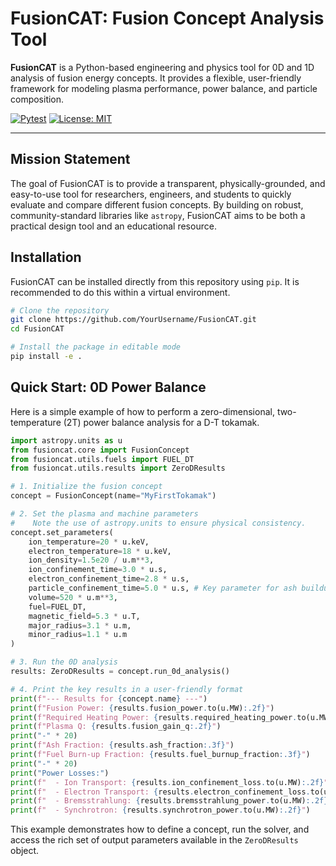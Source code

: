 # FusionCAT: Fusion Concept Analysis Tool

**FusionCAT** is a Python-based engineering and physics tool for 0D and 1D analysis of fusion energy concepts. It provides a flexible, user-friendly framework for modeling plasma performance, power balance, and particle composition.

[![Pytest](https://github.com/YourUsername/FusionCAT/actions/workflows/pytest.yml/badge.svg)](https://github.com/YourUsername/FusionCAT/actions/workflows/pytest.yml)
[![License: MIT](https://img.shields.io/badge/License-MIT-yellow.svg)](https://opensource.org/licenses/MIT)

---

## Mission Statement

The goal of FusionCAT is to provide a transparent, physically-grounded, and easy-to-use tool for researchers, engineers, and students to quickly evaluate and compare different fusion concepts. By building on robust, community-standard libraries like `astropy`, FusionCAT aims to be both a practical design tool and an educational resource.

## Installation

FusionCAT can be installed directly from this repository using `pip`. It is recommended to do this within a virtual environment.

```bash
# Clone the repository
git clone https://github.com/YourUsername/FusionCAT.git
cd FusionCAT

# Install the package in editable mode
pip install -e .
```

## Quick Start: 0D Power Balance

Here is a simple example of how to perform a zero-dimensional, two-temperature (2T) power balance analysis for a D-T tokamak.

```python
import astropy.units as u
from fusioncat.core import FusionConcept
from fusioncat.utils.fuels import FUEL_DT
from fusioncat.utils.results import ZeroDResults

# 1. Initialize the fusion concept
concept = FusionConcept(name="MyFirstTokamak")

# 2. Set the plasma and machine parameters
#    Note the use of astropy.units to ensure physical consistency.
concept.set_parameters(
    ion_temperature=20 * u.keV,
    electron_temperature=18 * u.keV,
    ion_density=1.5e20 / u.m**3,
    ion_confinement_time=3.0 * u.s,
    electron_confinement_time=2.8 * u.s,
    particle_confinement_time=5.0 * u.s, # Key parameter for ash buildup
    volume=520 * u.m**3,
    fuel=FUEL_DT,
    magnetic_field=5.3 * u.T,
    major_radius=3.1 * u.m,
    minor_radius=1.1 * u.m
)

# 3. Run the 0D analysis
results: ZeroDResults = concept.run_0d_analysis()

# 4. Print the key results in a user-friendly format
print(f"--- Results for {concept.name} ---")
print(f"Fusion Power: {results.fusion_power.to(u.MW):.2f}")
print(f"Required Heating Power: {results.required_heating_power.to(u.MW):.2f}")
print(f"Plasma Q: {results.fusion_gain_q:.2f}")
print("-" * 20)
print(f"Ash Fraction: {results.ash_fraction:.3f}")
print(f"Fuel Burn-up Fraction: {results.fuel_burnup_fraction:.3f}")
print("-" * 20)
print("Power Losses:")
print(f"  - Ion Transport: {results.ion_confinement_loss.to(u.MW):.2f}")
print(f"  - Electron Transport: {results.electron_confinement_loss.to(u.MW):.2f}")
print(f"  - Bremsstrahlung: {results.bremsstrahlung_power.to(u.MW):.2f}")
print(f"  - Synchrotron: {results.synchrotron_power.to(u.MW):.2f}")
```

This example demonstrates how to define a concept, run the solver, and access the rich set of output parameters available in the `ZeroDResults` object. 